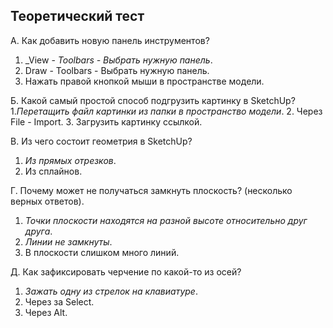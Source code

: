 ## Теоретический тест 

А. Как добавить новую панель инструментов?
1. _View - _Toolbars - Выбрать нужную панель_.
2. Draw -  Toolbars - Выбрать нужную панель.
3. Нажать правой кнопкой мыши в пространстве модели.

Б. Какой  самый простой способ подгрузить картинку в SketchUp?
1._Перетащить файл картинки из папки в пространство модели_.
2. Через File - Import.
3. Загрузить картинку ссылкой.

B. Из чего состоит геометрия в SketchUp?
1. _Из прямых отрезков_.
2. Из сплайнов.

Г. Почему может не получаться замкнуть плоскость? (несколько верных ответов).
1. _Точки плоскости находятся на разной высоте  относительно друг друга_.
2. _Линии не замкнуты_.
3. В плоскости слишком много линий.

Д. Как зафиксировать черчение по какой-то из осей?
1. _Зажать одну из стрелок на клавиатуре_.
2. Через за Select.
3. Через Alt.

